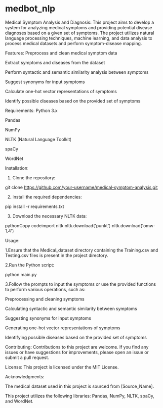 # medbot_nlp
Medical Symptom Analysis and Diagnosis:
This project aims to develop a system for analyzing medical symptoms and providing potential disease diagnoses based on a given set of symptoms. The project utilizes natural language processing techniques, machine learning, and data analysis to process medical datasets and perform symptom-disease mapping.


Features:
Preprocess and clean medical symptom data

Extract symptoms and diseases from the dataset

Perform syntactic and semantic similarity analysis between symptoms

Suggest synonyms for input symptoms

Calculate one-hot vector representations of symptoms

Identify possible diseases based on the provided set of symptoms




Requirements:
Python 3.x

Pandas

NumPy

NLTK (Natural Language Toolkit)

spaCy

WordNet



Installation:

1. Clone the repository:

git clone https://github.com/your-username/medical-symptom-analysis.git

2. Install the required dependencies:

pip install -r requirements.txt

3. Download the necessary NLTK data:

pythonCopy codeimport nltk
nltk.download('punkt')
nltk.download('omw-1.4')


Usage:

1.Ensure that the Medical_dataset directory containing the Training.csv and Testing.csv files is present in the project directory.

2.Run the Python script:

python main.py

3.Follow the prompts to input the symptoms or use the provided functions to perform various operations, such as:

Preprocessing and cleaning symptoms

Calculating syntactic and semantic similarity between symptoms

Suggesting synonyms for input symptoms

Generating one-hot vector representations of symptoms

Identifying possible diseases based on the provided set of symptoms



Contributing:
Contributions to this project are welcome. If you find any issues or have suggestions for improvements, please open an issue or submit a pull request.



License:
This project is licensed under the MIT License.


Acknowledgments:

The medical dataset used in this project is sourced from [Source_Name].

This project utilizes the following libraries: Pandas, NumPy, NLTK, spaCy, and WordNet.


